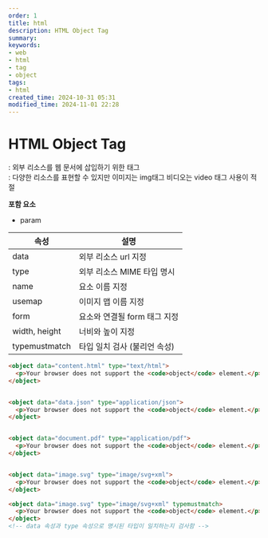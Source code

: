 ```yaml
---
order: 1
title: html
description: HTML Object Tag
summary:
keywords:
- web
- html
- tag
- object
tags:
- html
created_time: 2024-10-31 05:31
modified_time: 2024-11-01 22:28
---
```


# HTML Object Tag
: 외부 리소스를 웹 문서에 삽입하기 위한 태그  
: 다양한 리소스를 표현할 수 있지만 이미지는 img태그 비디오는 video 태그 사용이 적절  

**포함 요소**
- param


속성 | 설명
---|---
data | 외부 리소스 url 지정
type | 외부 리소스 MIME 타입 명시  
name | 요소 이름 지정
usemap | 이미지 맵 이름 지정  
form   | 요소와 연결될 form 태그 지정
width, height | 너비와 높이 지정
typemustmatch | 타입 일치 검사 (불리언 속성)


```html
<object data="content.html" type="text/html">
  <p>Your browser does not support the <code>object</code> element.</p>
</object>


<object data="data.json" type="application/json">
  <p>Your browser does not support the <code>object</code> element.</p>
</object>


<object data="document.pdf" type="application/pdf">
  <p>Your browser does not support the <code>object</code> element.</p>
</object>


<object data="image.svg" type="image/svg+xml">
  <p>Your browser does not support the <code>object</code> element.</p>
</object>

<object data="image.svg" type="image/svg+xml" typemustmatch>
  <p>Your browser does not support the <code>object</code> element.</p>
</object>
<!-- data 속성과 type 속성으로 명시된 타입이 일치하는지 검사함 -->
```